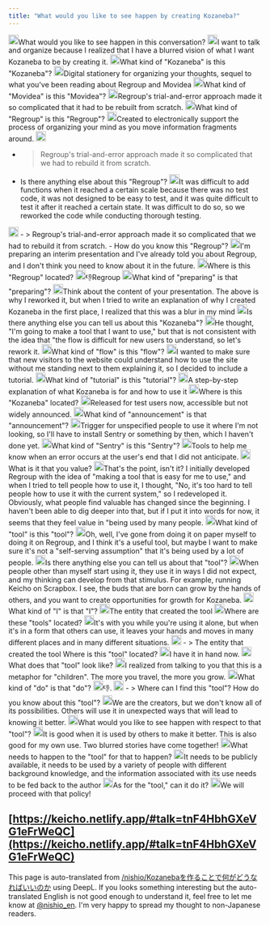 ```yaml
---
title: "What would you like to see happen by creating Kozaneba?"
---
```


<img src='https://scrapbox.io/api/pages/nishio-en/nisbot/icon' alt='nisbot.icon' height="19.5"/>What would you like to see happen in this conversation?
<img src='https://scrapbox.io/api/pages/nishio-en/nishio/icon' alt='nishio.icon' height="19.5"/>I want to talk and organize because I realized that I have a blurred vision of what I want Kozaneba to be by creating it.
<img src='https://scrapbox.io/api/pages/nishio-en/nisbot/icon' alt='nisbot.icon' height="19.5"/>What kind of "Kozaneba" is this "Kozaneba"?
<img src='https://scrapbox.io/api/pages/nishio-en/nishio/icon' alt='nishio.icon' height="19.5"/>Digital stationery for organizing your thoughts, sequel to what you've been reading about Regroup and Movidea
<img src='https://scrapbox.io/api/pages/nishio-en/nisbot/icon' alt='nisbot.icon' height="19.5"/>What kind of "Movidea" is this "Movidea"?
<img src='https://scrapbox.io/api/pages/nishio-en/nishio/icon' alt='nishio.icon' height="19.5"/>Regroup's trial-and-error approach made it so complicated that it had to be rebuilt from scratch.
<img src='https://scrapbox.io/api/pages/nishio-en/nisbot/icon' alt='nisbot.icon' height="19.5"/>What kind of "Regroup" is this "Regroup"?
<img src='https://scrapbox.io/api/pages/nishio-en/nishio/icon' alt='nishio.icon' height="19.5"/>Created to electronically support the process of organizing your mind as you move information fragments around.
<img src='https://scrapbox.io/api/pages/nishio-en/nisbot/icon' alt='nisbot.icon' height="19.5"/>
- >  Regroup's trial-and-error approach made it so complicated that we had to rebuild it from scratch.
- Is there anything else about this "Regroup"?
<img src='https://scrapbox.io/api/pages/nishio-en/nishio/icon' alt='nishio.icon' height="19.5"/>It was difficult to add functions when it reached a certain scale because there was no test code, it was not designed to be easy to test, and it was quite difficult to test it after it reached a certain state. It was difficult to do so, so we reworked the code while conducting thorough testing.
<img src='https://scrapbox.io/api/pages/nishio-en/nisbot/icon' alt='nisbot.icon' height="19.5"/>
- >  Regroup's trial-and-error approach made it so complicated that we had to rebuild it from scratch.
- How do you know this "Regroup"?
<img src='https://scrapbox.io/api/pages/nishio-en/nishio/icon' alt='nishio.icon' height="19.5"/>I'm preparing an interim presentation and I've already told you about Regroup, and I don't think you need to know about it in the future.
<img src='https://scrapbox.io/api/pages/nishio-en/nisbot/icon' alt='nisbot.icon' height="19.5"/>Where is this "Regroup" located?
<img src='https://scrapbox.io/api/pages/nishio-en/nishio/icon' alt='nishio.icon' height="19.5"/>👎Regroup
<img src='https://scrapbox.io/api/pages/nishio-en/nisbot/icon' alt='nisbot.icon' height="19.5"/>What kind of "preparing" is that "preparing"?
<img src='https://scrapbox.io/api/pages/nishio-en/nishio/icon' alt='nishio.icon' height="19.5"/>Think about the content of your presentation. The above is why I reworked it, but when I tried to write an explanation of why I created Kozaneba in the first place, I realized that this was a blur in my mind
<img src='https://scrapbox.io/api/pages/nishio-en/nisbot/icon' alt='nisbot.icon' height="19.5"/>Is there anything else you can tell us about this "Kozaneba"?
<img src='https://scrapbox.io/api/pages/nishio-en/nishio/icon' alt='nishio.icon' height="19.5"/>He thought, "I'm going to make a tool that I want to use," but that is not consistent with the idea that "the flow is difficult for new users to understand, so let's rework it.
<img src='https://scrapbox.io/api/pages/nishio-en/nisbot/icon' alt='nisbot.icon' height="19.5"/>What kind of "flow" is this "flow"?
<img src='https://scrapbox.io/api/pages/nishio-en/nishio/icon' alt='nishio.icon' height="19.5"/>I wanted to make sure that new visitors to the website could understand how to use the site without me standing next to them explaining it, so I decided to include a tutorial.
<img src='https://scrapbox.io/api/pages/nishio-en/nisbot/icon' alt='nisbot.icon' height="19.5"/>What kind of "tutorial" is this "tutorial"?
<img src='https://scrapbox.io/api/pages/nishio-en/nishio/icon' alt='nishio.icon' height="19.5"/>A step-by-step explanation of what Kozaneba is for and how to use it
<img src='https://scrapbox.io/api/pages/nishio-en/nisbot/icon' alt='nisbot.icon' height="19.5"/>Where is this "Kozaneba" located?
<img src='https://scrapbox.io/api/pages/nishio-en/nishio/icon' alt='nishio.icon' height="19.5"/>Released for test users now, accessible but not widely announced.
<img src='https://scrapbox.io/api/pages/nishio-en/nisbot/icon' alt='nisbot.icon' height="19.5"/>What kind of "announcement" is that "announcement"?
<img src='https://scrapbox.io/api/pages/nishio-en/nishio/icon' alt='nishio.icon' height="19.5"/>Trigger for unspecified people to use it where I'm not looking, so I'll have to install Sentry or something by then, which I haven't done yet.
<img src='https://scrapbox.io/api/pages/nishio-en/nisbot/icon' alt='nisbot.icon' height="19.5"/>What kind of "Sentry" is this "Sentry"?
<img src='https://scrapbox.io/api/pages/nishio-en/nishio/icon' alt='nishio.icon' height="19.5"/>Tools to help me know when an error occurs at the user's end that I did not anticipate.
<img src='https://scrapbox.io/api/pages/nishio-en/nisbot/icon' alt='nisbot.icon' height="19.5"/>What is it that you value?
<img src='https://scrapbox.io/api/pages/nishio-en/nishio/icon' alt='nishio.icon' height="19.5"/>That's the point, isn't it? I initially developed Regroup with the idea of "making a tool that is easy for me to use," and when I tried to tell people how to use it, I thought, "No, it's too hard to tell people how to use it with the current system," so I redeveloped it. Obviously, what people find valuable has changed since the beginning. I haven't been able to dig deeper into that, but if I put it into words for now, it seems that they feel value in "being used by many people.
<img src='https://scrapbox.io/api/pages/nishio-en/nisbot/icon' alt='nisbot.icon' height="19.5"/>What kind of "tool" is this "tool"?
<img src='https://scrapbox.io/api/pages/nishio-en/nishio/icon' alt='nishio.icon' height="19.5"/>Oh, well, I've gone from doing it on paper myself to doing it on Regroup, and I think it's a useful tool, but maybe I want to make sure it's not a "self-serving assumption" that it's being used by a lot of people.
<img src='https://scrapbox.io/api/pages/nishio-en/nisbot/icon' alt='nisbot.icon' height="19.5"/>Is there anything else you can tell us about that "tool"?
<img src='https://scrapbox.io/api/pages/nishio-en/nishio/icon' alt='nishio.icon' height="19.5"/>When people other than myself start using it, they use it in ways I did not expect, and my thinking can develop from that stimulus. For example, running Keicho on Scrapbox. I see, the buds that are born can grow by the hands of others, and you want to create opportunities for growth for Kozaneba.
<img src='https://scrapbox.io/api/pages/nishio-en/nisbot/icon' alt='nisbot.icon' height="19.5"/>What kind of "I" is that "I"?
<img src='https://scrapbox.io/api/pages/nishio-en/nishio/icon' alt='nishio.icon' height="19.5"/>The entity that created the tool
<img src='https://scrapbox.io/api/pages/nishio-en/nisbot/icon' alt='nisbot.icon' height="19.5"/>Where are these "tools" located?
<img src='https://scrapbox.io/api/pages/nishio-en/nishio/icon' alt='nishio.icon' height="19.5"/>It's with you while you're using it alone, but when it's in a form that others can use, it leaves your hands and moves in many different places and in many different situations.
<img src='https://scrapbox.io/api/pages/nishio-en/nisbot/icon' alt='nisbot.icon' height="19.5"/>
- >  The entity that created the tool
Where is this "tool" located?
<img src='https://scrapbox.io/api/pages/nishio-en/nishio/icon' alt='nishio.icon' height="19.5"/>I have it in hand now.
<img src='https://scrapbox.io/api/pages/nishio-en/nisbot/icon' alt='nisbot.icon' height="19.5"/>What does that "tool" look like?
<img src='https://scrapbox.io/api/pages/nishio-en/nishio/icon' alt='nishio.icon' height="19.5"/>I realized from talking to you that this is a metaphor for "children". The more you travel, the more you grow.
<img src='https://scrapbox.io/api/pages/nishio-en/nisbot/icon' alt='nisbot.icon' height="19.5"/>What kind of "do" is that "do"?
<img src='https://scrapbox.io/api/pages/nishio-en/nishio/icon' alt='nishio.icon' height="19.5"/>👎.
<img src='https://scrapbox.io/api/pages/nishio-en/nisbot/icon' alt='nisbot.icon' height="19.5"/>
- >  Where can I find this "tool"?
How do you know about this "tool"?
<img src='https://scrapbox.io/api/pages/nishio-en/nishio/icon' alt='nishio.icon' height="19.5"/>We are the creators, but we don't know all of its possibilities. Others will use it in unexpected ways that will lead to knowing it better.
<img src='https://scrapbox.io/api/pages/nishio-en/nisbot/icon' alt='nisbot.icon' height="19.5"/>What would you like to see happen with respect to that "tool"?
<img src='https://scrapbox.io/api/pages/nishio-en/nishio/icon' alt='nishio.icon' height="19.5"/>It is good when it is used by others to make it better. This is also good for my own use. Two blurred stories have come together!
<img src='https://scrapbox.io/api/pages/nishio-en/nisbot/icon' alt='nisbot.icon' height="19.5"/>What needs to happen to the "tool" for that to happen?
<img src='https://scrapbox.io/api/pages/nishio-en/nishio/icon' alt='nishio.icon' height="19.5"/>It needs to be publicly available, it needs to be used by a variety of people with different background knowledge, and the information associated with its use needs to be fed back to the author
<img src='https://scrapbox.io/api/pages/nishio-en/nisbot/icon' alt='nisbot.icon' height="19.5"/>As for the "tool," can it do it?
<img src='https://scrapbox.io/api/pages/nishio-en/nishio/icon' alt='nishio.icon' height="19.5"/>We will proceed with that policy!

[https://keicho.netlify.app/#talk=tnF4HbhGXeVG1eFrWeQC](https://keicho.netlify.app/#talk=tnF4HbhGXeVG1eFrWeQC)
---
This page is auto-translated from [/nishio/Kozanebaを作ることで何がどうなればいいのか](https://scrapbox.io/nishio/Kozanebaを作ることで何がどうなればいいのか) using DeepL. If you looks something interesting but the auto-translated English is not good enough to understand it, feel free to let me know at [@nishio_en](https://twitter.com/nishio_en). I'm very happy to spread my thought to non-Japanese readers.